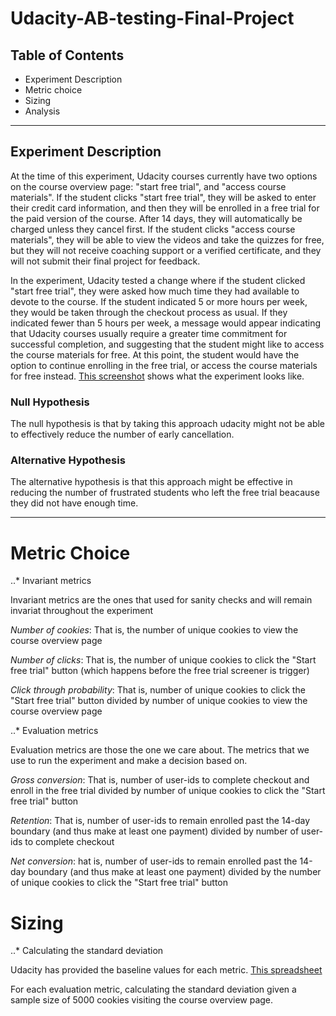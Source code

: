 # Udacity-AB-testing-Final-Project

## Table of Contents

- Experiment Description
- Metric choice
- Sizing
- Analysis

---
## Experiment Description
At the time of this experiment, Udacity courses currently have two options on the course overview page: "start free trial", and "access course materials". If the student clicks "start free trial", they will be asked to enter their credit card information, and then they will be enrolled in a free trial for the paid version of the course. After 14 days, they will automatically be charged unless they cancel first. If the student clicks "access course materials", they will be able to view the videos and take the quizzes for free, but they will not receive coaching support or a verified certificate, and they will not submit their final project for feedback.

In the experiment, Udacity tested a change where if the student clicked "start free trial", they were asked how much time they had available to devote to the course. If the student indicated 5 or more hours per week, they would be taken through the checkout process as usual. If they indicated fewer than 5 hours per week, a message would appear indicating that Udacity courses usually require a greater time commitment for successful completion, and suggesting that the student might like to access the course materials for free. At this point, the student would have the option to continue enrolling in the free trial, or access the course materials for free instead. [This screenshot](https://drive.google.com/file/d/0ByAfiG8HpNUMakVrS0s4cGN2TjQ/view?resourcekey=0-6_dPu8BRM1XlRgV51nIbtA) shows what the experiment looks like.

### Null Hypothesis
The null hypothesis is that by taking this approach udacity might not be able to effectively reduce the number of early cancellation.

### Alternative Hypothesis
The alternative hypothesis is that this approach might be effective in reducing the number of frustrated students who left the free trial beacause they did not have enough time.

---
# Metric Choice

..* Invariant metrics

Invariant metrics are the ones that used for sanity checks and will remain invariat throughout the experiment

_Number of cookies_: That is, the number of unique cookies to view the course overview page

_Number of clicks_: That is, the number of unique cookies to click the "Start free trial" button (which happens before the free trial screener is trigger)

_Click through probability_: That is, number of unique cookies to click the "Start free trial" button divided by number of unique cookies to view the course overview page

..* Evaluation metrics

Evaluation metrics are those the one we care about. The metrics that we use to run the experiment and make a decision based on.

_Gross conversion_: That is, number of user-ids to complete checkout and enroll in the free trial divided by number of unique cookies to click the "Start free trial" button

_Retention_: That is, number of user-ids to remain enrolled past the 14-day boundary (and thus make at least one payment) divided by number of user-ids to complete checkout

_Net conversion_: hat is, number of user-ids to remain enrolled past the 14-day boundary (and thus make at least one payment) divided by the number of unique cookies to click the "Start free trial" button

# Sizing

..* Calculating the standard deviation

Udacity has provided the baseline values for each metric. [This spreadsheet](https://docs.google.com/spreadsheets/d/1MYNUtC47Pg8hdoCjOXaHqF-thheGpUshrFA21BAJnNc/edit#gid=0)

For each evaluation metric, calculating the standard deviation given a sample size of 5000 cookies visiting the course overview page.
